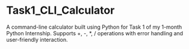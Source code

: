 # Task1_CLI_Calculator
A command-line calculator built using Python for Task 1 of my 1-month Python Internship. Supports +, -, *, / operations with error handling and user-friendly interaction.
